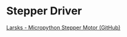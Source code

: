 

# Stepper Driver
[Larsks - Micropython Stepper Motor (GitHub)](https://github.com/larsks/micropython-stepper-motor)